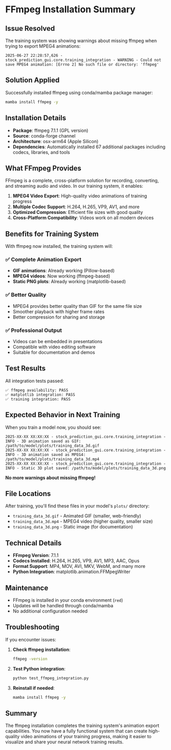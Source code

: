 # FFmpeg Installation Summary

## Issue Resolved
The training system was showing warnings about missing ffmpeg when trying to export MPEG4 animations:
```
2025-06-27 22:28:57,626 - stock_prediction_gui.core.training_integration - WARNING - Could not save MPEG4 animation: [Errno 2] No such file or directory: 'ffmpeg'
```

## Solution Applied
Successfully installed ffmpeg using conda/mamba package manager:

```bash
mamba install ffmpeg -y
```

## Installation Details
- **Package**: ffmpeg 7.1.1 (GPL version)
- **Source**: conda-forge channel
- **Architecture**: osx-arm64 (Apple Silicon)
- **Dependencies**: Automatically installed 67 additional packages including codecs, libraries, and tools

## What FFmpeg Provides
FFmpeg is a complete, cross-platform solution for recording, converting, and streaming audio and video. In our training system, it enables:

1. **MPEG4 Video Export**: High-quality video animations of training progress
2. **Multiple Codec Support**: H.264, H.265, VP9, AV1, and more
3. **Optimized Compression**: Efficient file sizes with good quality
4. **Cross-Platform Compatibility**: Videos work on all modern devices

## Benefits for Training System
With ffmpeg now installed, the training system will:

### ✅ **Complete Animation Export**
- **GIF animations**: Already working (Pillow-based)
- **MPEG4 videos**: Now working (ffmpeg-based) 
- **Static PNG plots**: Already working (matplotlib-based)

### ✅ **Better Quality**
- MPEG4 provides better quality than GIF for the same file size
- Smoother playback with higher frame rates
- Better compression for sharing and storage

### ✅ **Professional Output**
- Videos can be embedded in presentations
- Compatible with video editing software
- Suitable for documentation and demos

## Test Results
All integration tests passed:

```
✅ ffmpeg availability: PASS
✅ matplotlib integration: PASS  
✅ training integration: PASS
```

## Expected Behavior in Next Training
When you train a model now, you should see:

```
2025-XX-XX XX:XX:XX - stock_prediction_gui.core.training_integration - INFO - 3D animation saved as GIF: /path/to/model/plots/training_data_3d.gif
2025-XX-XX XX:XX:XX - stock_prediction_gui.core.training_integration - INFO - 3D animation saved as MPEG4: /path/to/model/plots/training_data_3d.mp4
2025-XX-XX XX:XX:XX - stock_prediction_gui.core.training_integration - INFO - Static 3D plot saved: /path/to/model/plots/training_data_3d.png
```

**No more warnings about missing ffmpeg!**

## File Locations
After training, you'll find these files in your model's `plots/` directory:
- `training_data_3d.gif` - Animated GIF (smaller, web-friendly)
- `training_data_3d.mp4` - MPEG4 video (higher quality, smaller size)
- `training_data_3d.png` - Static image (for documentation)

## Technical Details
- **FFmpeg Version**: 7.1.1
- **Codecs Installed**: H.264, H.265, VP9, AV1, MP3, AAC, Opus
- **Format Support**: MP4, MOV, AVI, MKV, WebM, and many more
- **Python Integration**: matplotlib.animation.FFMpegWriter

## Maintenance
- FFmpeg is installed in your conda environment (`red`)
- Updates will be handled through conda/mamba
- No additional configuration needed

## Troubleshooting
If you encounter issues:

1. **Check ffmpeg installation**:
   ```bash
   ffmpeg -version
   ```

2. **Test Python integration**:
   ```bash
   python test_ffmpeg_integration.py
   ```

3. **Reinstall if needed**:
   ```bash
   mamba install ffmpeg -y
   ```

## Summary
The ffmpeg installation completes the training system's animation export capabilities. You now have a fully functional system that can create high-quality video animations of your training progress, making it easier to visualize and share your neural network training results. 